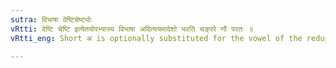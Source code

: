 ```yaml
---
sutra: विभाषा वेष्टिचेष्ट्योः
vRtti: वेष्टि चेष्टि इत्येतयोरभ्यास्य विभाषा अदित्ययमादेशो भवति चङ्परे णौ परतः ॥
vRtti_eng: Short अ is optionally substituted for the vowel of the reduplicate in वेष्ट् and चेष्ट् in the Reduplicated Aorist of the Causative.

---
```

